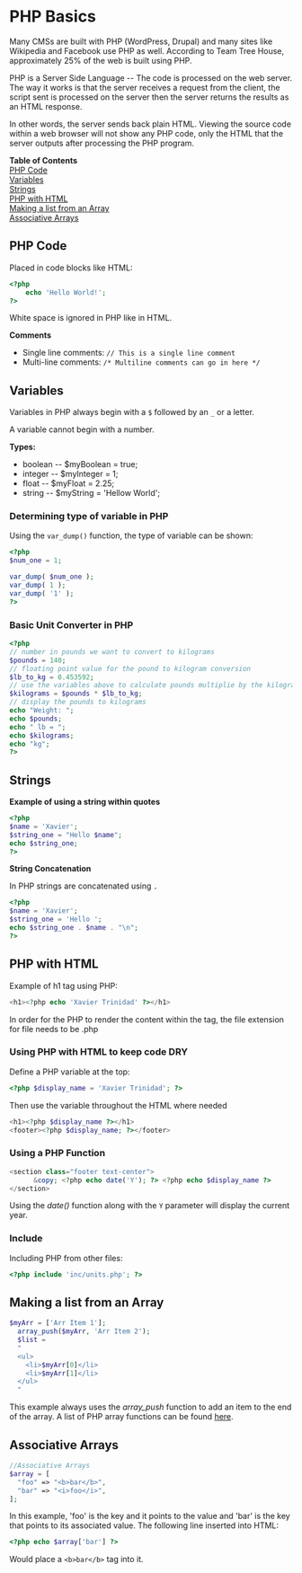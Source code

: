 # PHP Basics

Many CMSs are built with PHP (WordPress, Drupal) and many sites like Wikipedia and Facebook use PHP as well.  According to Team Tree House, approximately 25% of the web is built using PHP.

PHP is a Server Side Language -- The code is processed on the web server.  The way it works is that the server receives a request from the client, the script sent is processed on the server then the server returns the results as an HTML response.

In other words, the server sends back plain HTML.  Viewing the source code within a web browser will not show any PHP code, only the HTML that the server outputs after processing the PHP program.

**Table of Contents**       
[PHP Code](#php-code)       
[Variables](#variables)       
[Strings](#strings)       
[PHP with HTML](#php-with-html)       
[Making a list from an Array](#making-a-list-from-an-array)       
[Associative Arrays](#associative-arrays)       

## PHP Code

Placed in code blocks like HTML:
```php
<?php
    echo 'Hello World!';
?>
```
White space is ignored in PHP like in HTML.

**Comments**

* Single line comments: ```// This is a single line comment```
* Multi-line comments: ```/* Multiline comments can go in here */```

## Variables

Variables in PHP always begin with a ```$``` followed by an ```_``` or a letter.

A variable cannot begin with a number.

**Types:**      
* boolean -- $myBoolean = true;
* integer -- $myInteger = 1;
* float -- $myFloat = 2.25;
* string -- $myString = 'Hellow World';

### Determining type of variable in PHP

Using the ```var_dump()``` function, the type of variable can be shown:
```php
<?php
$num_one = 1;

var_dump( $num_one );
var_dump( 1 );
var_dump( '1' );
?>
```

### Basic Unit Converter in PHP
```php
<?php
// number in pounds we want to convert to kilograms
$pounds = 140;
// floating point value for the pound to kilogram conversion
$lb_to_kg = 0.453592;
// use the variables above to calculate pounds multiplie by the kilogram conversion
$kilograms = $pounds * $lb_to_kg;
// display the pounds to kilograms
echo "Weight: ";
echo $pounds;
echo " lb = ";
echo $kilograms;
echo "kg";
?>
```

## Strings

**Example of using a string within quotes**
```php
<?php
$name = 'Xavier';
$string_one = "Hello $name";
echo $string_one;
?>
```

**String Concatenation**

In PHP strings are concatenated using ```.```
```php
<?php
$name = 'Xavier';
$string_one = 'Hello ';
echo $string_one . $name . "\n";
?>
```

## PHP with HTML

Example of h1 tag using PHP:
```php
<h1><?php echo 'Xavier Trinidad' ?></h1>
```

In order for the PHP to render the content within the tag, the file extension for file needs to be .php

### Using PHP with HTML to keep code DRY

Define a PHP variable at the top:
```php
<?php $display_name = 'Xavier Trinidad'; ?>
```

Then use the variable throughout the HTML where needed
```php
<h1><?php $display_name ?></h1>
<footer><?php $display_name; ?></footer>
```

### Using a PHP Function

```php
<section class="footer text-center">
      &copy; <?php echo date('Y'); ?> <?php echo $display_name ?>
</section>
```

Using the *date()* function along with the ```Y``` parameter will display the current year.

###  Include

Including PHP from other files:
```php
<?php include 'inc/units.php'; ?>
```

## Making a list from an Array

```php
$myArr = ['Arr Item 1'];
  array_push($myArr, 'Arr Item 2');
  $list = 
  "
  <ul>
    <li>$myArr[0]</li>
    <li>$myArr[1]</li>
  </ul>
  "
  ```

  This example always uses the *array_push* function to add an item to the end of the array.  A list of PHP array functions can be found [here](http://php.net/manual/en/ref.array.php).

  ## Associative Arrays

  ```php
  //Associative Arrays
$array = [
    "foo" => "<b>bar</b>",
    "bar" => "<i>foo</i>",
];
```

In this example, 'foo' is the key and it points to the value and 'bar' is the key that points to its associated value.  The following line inserted into HTML:

```php
<?php echo $array['bar'] ?>
```

Would place a ```<b>bar</b>``` tag into it.